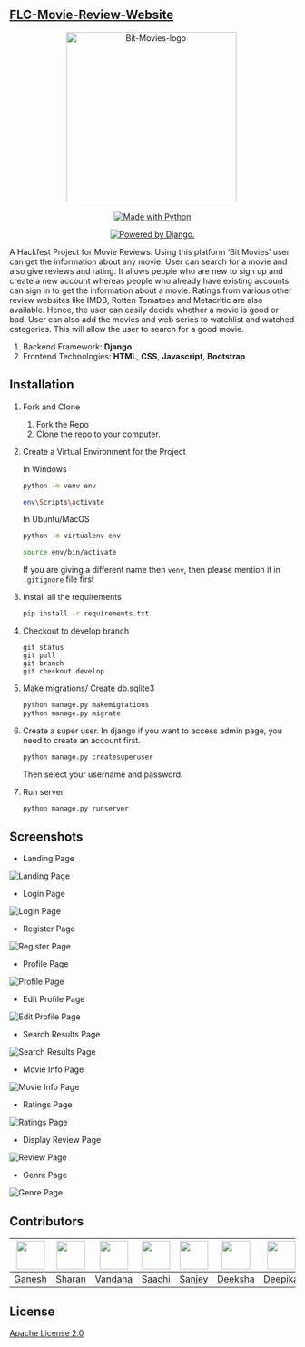 ## [FLC-Movie-Review-Website](https://ganeshpaih24.pythonanywhere.com/)


<p align="center"> 
 <img src="https://i.ibb.co/BPBGNG7/logo.png" alt="Bit-Movies-logo" border="0" width=300 height=300/>&nbsp; </a></p>


<p class="text-center mb-3" align="center">
<a href="https://ganeshpaih24.pythonanywhere.com/"><img src="https://forthebadge.com/images/badges/made-with-python.svg" border="0" title="Made with Python" /></a>
</p>

<p class="text-center mb-3" align="center">
<a href="http://www.djangoproject.com/"><img src="https://www.djangoproject.com/m/img/badges/djangopowered126x54.gif" border="0" alt="Powered by Django." title="Powered by Django." /></a>
</p>

A Hackfest Project for Movie Reviews. Using this platform ‘Bit Movies’ user can get the information about any movie. User can search for a movie and also give reviews and rating. It allows people who are new to sign up and create a new account whereas people who already have existing accounts can sign in to get the information about a movie. Ratings from various other review websites like IMDB, Rotten Tomatoes and Metacritic are also available. Hence, the user can easily decide whether a movie is good or bad. User can also add the movies and web series to watchlist and watched categories. This will allow the user to search for a good movie.

1. Backend Framework: **Django**
2. Frontend Technologies: **HTML**, **CSS**, **Javascript**, **Bootstrap**


## Installation 

1. Fork and Clone
    <ol>
    <li>Fork the Repo</li>
    <li>Clone the repo to your computer.</li>
    </ol>

2. Create a Virtual Environment for the Project

    In Windows
    ```bash
    python -m venv env
    
    env\Scripts\activate
    ```

    In Ubuntu/MacOS
    ```bash
    python -m virtualenv env
    
    source env/bin/activate
    ```
   If you are giving a different name then `venv`, then please mention it in `.gitignore` file first

3. Install all the requirements

    ```bash
    pip install -r requirements.txt
    ```
4. Checkout to develop branch
     ```git
    git status
    git pull
    git branch
    git checkout develop
    
    ```

5. Make migrations/ Create db.sqlite3

    ```bash
    python manage.py makemigrations
    python manage.py migrate
    ```
6. Create a super user.
    In django if you want to access admin page, you need to create an account first.
    ```djangotemplate
    python manage.py createsuperuser
    ```
   Then select your username and password.
7. Run server
    ```bash
    python manage.py runserver
    ```
    
## Screenshots

- Landing Page
<img src="https://i.postimg.cc/BQWWSLH3/Screenshot-20221229-223010.png" alt="Landing Page">

- Login Page
<img src="https://i.ibb.co/R2TbP3q/Screenshot-20221229-203726.png" alt="Login Page">

- Register Page
<img src="https://i.postimg.cc/JzkCM7Dv/Screenshot-20221229-203753.png" alt="Register Page">

- Profile Page
<img src="https://i.postimg.cc/FHc8wPwQ/Screenshot-20221229-213527.png" alt="Profile Page">

- Edit Profile Page
<img src="https://i.postimg.cc/8P3g2f5L/Screenshot-20221229-213151.png" alt="Edit Profile Page">

- Search Results Page
<img src="https://i.postimg.cc/158LrRHX/Screenshot-20221229-213906.png" alt="Search Results Page">

- Movie Info Page
<img src="https://i.postimg.cc/8CgQ58L5/Screenshot-20221229-215119.png" alt="Movie Info Page">

- Ratings Page
<img src="https://i.postimg.cc/c46NkBss/Screenshot-20221229-215538.png" alt="Ratings Page">

- Display Review Page
<img src="https://i.postimg.cc/N0Rt7GQm/Screenshot-20221229-215158.png" alt="Review Page">

- Genre Page
<img src="https://i.postimg.cc/T1wBSTvk/Screenshot-20221229-215702.png" alt="Genre Page">

## Contributors
| <img src = "https://avatars.githubusercontent.com/u/91747440?v=4" width="50px"> | <img src = "https://avatars.githubusercontent.com/u/107351775?v=4" width="50px"> | <img src = "https://avatars.githubusercontent.com/u/109450989?v=4" width="50px"> | <img src = "https://avatars.githubusercontent.com/u/119883604?v=4" width="50px"> | <img src = "https://avatars.githubusercontent.com/u/119871841?v=4" width="50px"> | <img src = "https://avatars.githubusercontent.com/u/91683726?v=4" width="50px"> | <img src = "https://avatars.githubusercontent.com/u/106546916?v=4" width="50px"> | <img src = "https://avatars.githubusercontent.com/u/116286550?v=4" width="50px"> | <img src = "https://avatars.githubusercontent.com/u/119872202?v=4" width="50px"> | 
| :----------------------------------------------------------: | :----------------------------------------------------------: | :----------------------------------------------------------: | :----------------------------------------------------------: | :----------------------------------------------------------: | :----------------------------------------------------------: | :----------------------------------------------------------: | :----------------------------------------------------------: | :----------------------------------------------------------: | 
| [Ganesh](https://github.com/ganeshpaih24/) |  [Sharan](https://github.com/SharanShetty11/)   |  [Vandana](https://github.com/Vandanaprabhu7/)   |  [Saachi](https://github.com/SaachiSuvarna/)   |  [Sanjey](https://github.com/sanjeeey/)   |  [Deeksha](https://github.com/pai23deeksha/)   |  [Deepika](https://github.com/deepika-vk/)   |  [Pratham](https://github.com/12345prath/)   |  [Pavithra](https://github.com/pav-thra/)   |

## License
[Apache License 2.0](https://github.com/ganeshpaih24/flc-movie-review-website/blob/main/LICENSE)
